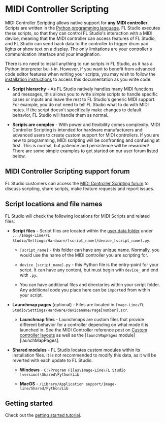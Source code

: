 # MIDI Controller Scripting

MIDI Controller Scripting allows native support for **any MIDI controller**.
Scripts are written in the
[Python programming language](https://www.python.org/about/gettingstarted/).
FL Studio executes these scripts, so that they can control FL Studio's
interaction with a MIDI device, meaning that the MIDI controller can access
features of FL Studio, and FL Studio can send back data to the controller to
trigger drum pad lights or show text on a display. The only limitations are
your controller's communication interface and your imagination.

There is no need to install anything to run scripts in FL Studio, as it has a
Python interpreter built-in. However, if you want to benefit from advanced code
editor features when writing your scripts, you may wish to follow the
[installation instructions](../library.md) to access this documentation
as you write code.

* **Script hierarchy** - As FL Studio natively handles many MIDI functions and
  messages, this allows you to write simple scripts to handle specific cases or
  inputs and leave the rest to FL Studio's generic MIDI support. For example,
  you do not need to tell FL Studio what to do with MIDI notes. If the script
  doesn't specifically make changes to default behavior, FL Studio will handle
  them as normal.

* **Scripts are complex** - With power and flexibility comes complexity. MIDI
  Controller Scripting is intended for hardware manufacturers and advanced
  users to create custom support for MIDI controllers. If you are new to
  programming, MIDI scripting will be confronting and confusing at first. This
  is normal, but patience and persistence will be rewarded! There are some
  simple examples to get started on our user forum listed below.

## MIDI Controller Scripting support forum

FL Studio customers can access the
[MIDI Controller Scripting forum](https://support.image-line.com/redirect/midi_scripting_forum)
to discuss scripting, share scripts, make feature requests and report issues.

## Script locations and file names

FL Studio will check the following locations for MIDI Scripts and related
files:

* **Script files** - Script files are located within the
  [user data folder](https://www.image-line.com/fl-studio-learning/fl-studio-beta-online-manual/html/envsettings_files.htm#userdata)
  under `.../Image-Line/FL Studio/Settings/Hardware/[script_name]/device_[script_name].py`.

    * `[script_name]` - this folder can have any unique name. Normally, you would
      use the name of the MIDI controller you are scripting for.

    * `device_[script_name].py` - this Python file is the entry-point for your
      script. It can have any content, but must begin with `device_` and end with
      `.py`.

    * You can have additional files and directories within your script folder.
      Any additional code you place here can be `import`ed from within your
      script.

* **Launchmap pages** (optional) - Files are located in
  `Image-Line/FL Studio/Settings/Hardware/devicename/Page[number].scr`.

    * **Launchmap files** - Launchmaps are custom files that provide different
      behavior for a controller depending on what mode it is launched in.
      See the MIDI Controller reference post on
      [Custom controller layouts](https://forum.image-line.com/viewtopic.php?f=1914&t=92193)
      as well as the [`launchMapPages` module][launchMapPages].

* **Shared modules** - FL Studio locates custom modules within its installation
  files. It is not recommended to modify this data, as it will be reverted
  with each update to FL Studio.

    * **Windows** - `C:\Program Files\Image-Line\FL Studio [version]\Shared\Python\Lib`

    * **MacOS** - `/Library/Application support/Image-line/Shared/Python/Lib`

## Getting started

Check out the [getting started tutorial](./tutorials/getting_started.md).
